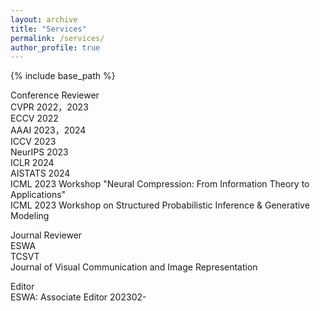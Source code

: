 ```yaml
---
layout: archive
title: "Services"
permalink: /services/
author_profile: true
---
```


{% include base_path %}

Conference Reviewer  
CVPR 2022，2023  
ECCV 2022  
AAAI 2023，2024    
ICCV 2023  
NeurIPS 2023  
ICLR 2024  
AISTATS 2024   
ICML 2023 Workshop "Neural Compression: From Information Theory to Applications"  
ICML 2023 Workshop on Structured Probabilistic Inference & Generative Modeling   

Journal Reviewer  
ESWA  
TCSVT  
Journal of Visual Communication and Image Representation  


Editor  
ESWA: Associate Editor 202302-
